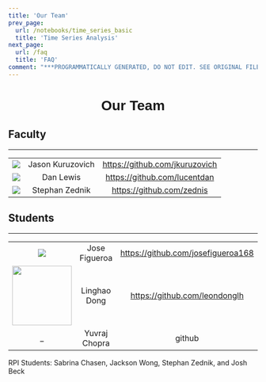 ```yaml
---
title: 'Our Team'
prev_page:
  url: /notebooks/time_series_basic
  title: 'Time Series Analysis'
next_page:
  url: /faq
  title: 'FAQ'
comment: "***PROGRAMMATICALLY GENERATED, DO NOT EDIT. SEE ORIGINAL FILES IN /content***"
---
```

<h1 style="font-family: Verdana, Geneva, sans-serif; text-align:center;">Our Team</h1>

## Faculty
---

| | | |
|:---------------------------------------------------------------------:|:----------------:|:------------------------------:|
| <img src="https://avatars0.githubusercontent.com/u/409274?s=120&v=4"> | Jason Kuruzovich | https://github.com/jkuruzovich |
| <img src="https://avatars2.githubusercontent.com/u/6756694?s=120&v=4">|    Dan Lewis     | https://github.com/lucentdan   |
| <img src="https://avatars0.githubusercontent.com/u/1057295?s=120&v=4">|   Stephan Zednik | https://github.com/zednis      |

## Students
---

| | | |
|:---------------------------------------------------------------------:|:----------------:|:-------------------------------:|
|<img src="https://avatars2.githubusercontent.com/u/25285010?s=120&v=4">|   Jose Figueroa  | https://github.com/josefigueroa168|
|<img src="https://avatars2.githubusercontent.com/u/42876293?s=120&v=4" style="width:120px;">|   Linghao Dong   | https://github.com/leondonglh  |
| \_                                 | Yuvraj Chopra | github |


RPI Students: Sabrina Chasen, Jackson Wong, Stephan Zednik, and Josh Beck 

